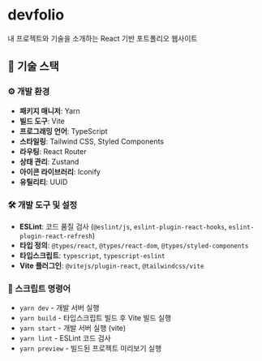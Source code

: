 # devfolio

내 프로젝트와 기술을 소개하는 React 기반 포트폴리오 웹사이트

## 📌 기술 스택

### ⚙️ 개발 환경

- **패키지 매니저**: Yarn
- **빌드 도구**: Vite
- **프로그래밍 언어**: TypeScript
- **스타일링**: Tailwind CSS, Styled Components
- **라우팅**: React Router
- **상태 관리**: Zustand
- **아이콘 라이브러리**: Iconify
- **유틸리티**: UUID

### 🛠️ 개발 도구 및 설정

- **ESLint**: 코드 품질 검사 (`@eslint/js`, `eslint-plugin-react-hooks`, `eslint-plugin-react-refresh`)
- **타입 정의**: `@types/react`, `@types/react-dom`, `@types/styled-components`
- **타입스크립트**: `typescript`, `typescript-eslint`
- **Vite 플러그인**: `@vitejs/plugin-react`, `@tailwindcss/vite`

### 📜 스크립트 명령어

- `yarn dev` - 개발 서버 실행
- `yarn build` - 타입스크립트 빌드 후 Vite 빌드 실행
- `yarn start` - 개발 서버 실행 (vite)
- `yarn lint` - ESLint 코드 검사
- `yarn preview` - 빌드된 프로젝트 미리보기 실행
